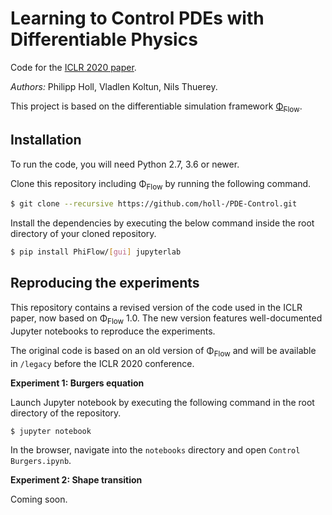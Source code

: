 # Learning to Control PDEs with Differentiable Physics

Code for the [ICLR 2020 paper](https://ge.in.tum.de/publications/2020-iclr-holl/).

*Authors:* Philipp Holl, Vladlen Koltun, Nils Thuerey.

This project is based on the differentiable simulation framework [Φ<sub>Flow</sub>](https://github.com/tum-pbs/PhiFlow).

## Installation

To run the code, you will need Python 2.7, 3.6 or newer.

Clone this repository including Φ<sub>Flow</sub> by running the following command.

```bash
$ git clone --recursive https://github.com/holl-/PDE-Control.git
```

Install the dependencies by executing the below command inside the root directory of your cloned repository.

```bash
$ pip install PhiFlow/[gui] jupyterlab
```


## Reproducing the experiments

This repository contains a revised version of the code used in the ICLR paper, now based on Φ<sub>Flow</sub> 1.0.
The new version features well-documented Jupyter notebooks to reproduce the experiments.

The original code is based on an old version of Φ<sub>Flow</sub> and will be available in `/legacy` before the ICLR 2020 conference.

**Experiment 1: Burgers equation**

Launch Jupyter notebook by executing the following command in the root directory of the repository.
```bash
$ jupyter notebook
```

In the browser, navigate into the `notebooks` directory and open `Control Burgers.ipynb`.

**Experiment 2: Shape transition**

Coming soon.